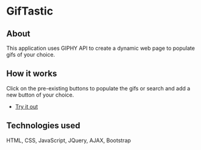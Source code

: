# GifTastic

## About
This application uses GIPHY API to create a dynamic web page to populate gifs of your choice.

## How it works
Click on the pre-existing buttons to populate the gifs or search and add a new button of your choice.

* [Try it out](https://nmalk.github.io/GifTastic/)


## Technologies used
HTML, CSS, JavaScript, JQuery, AJAX, Bootstrap